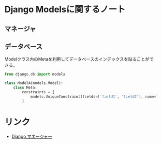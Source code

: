 # Django Modelsに関するノート

## マネージャ

## データベース
Modelクラス内のMetaを利用してデータベースのインデックスを貼ることができる。
```python
from django.db import models

class ModelA(models.Model):
    class Meta:
        constraints = [
            models.UniqueConstraint(fields=['field1', 'field2'], name="constraint_name"),
        ]
```

# リンク

* [Django マネージャー](https://docs.djangoproject.com/ja/5.1/topics/db/managers/)
